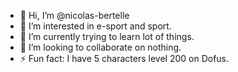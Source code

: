 - 👋 Hi, I’m @nicolas-bertelle
- 👀 I’m interested in e-sport and sport.
- 🌱 I’m currently trying to learn lot of things.
- 💞️ I’m looking to collaborate on nothing.
- ⚡ Fun fact: I have 5 characters level 200 on Dofus.
